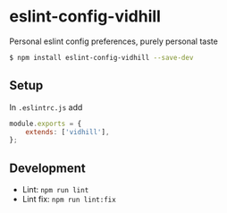# eslint-config-vidhill

Personal eslint config preferences, purely personal taste

```bash
$ npm install eslint-config-vidhill --save-dev
```

## Setup

In `.eslintrc.js` add

```javascript
module.exports = {
    extends: ['vidhill'],
};
```

## Development

-   Lint: `npm run lint`
-   Lint fix: `npm run lint:fix`
